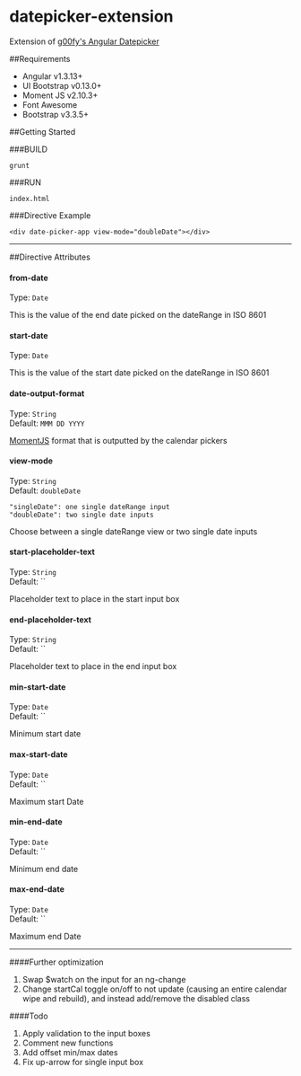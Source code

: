 # datepicker-extension
Extension of [g00fy's Angular Datepicker](https://github.com/g00fy-/angular-datepicker)

##Requirements
- Angular v1.3.13+
- UI Bootstrap v0.13.0+
- Moment JS v2.10.3+
- Font Awesome
- Bootstrap v3.3.5+

##Getting Started

###BUILD

```
grunt
```

###RUN

```
index.html
```

###Directive Example
```
<div date-picker-app view-mode="doubleDate"></div>
```

----------

##Directive Attributes

#### from-date
Type: `Date`  

This is the value of the end date picked on the dateRange in ISO 8601

#### start-date
Type: `Date`  

This is the value of the start date picked on the dateRange in ISO 8601

#### date-output-format
Type: `String`  
Default: `MMM DD YYYY`

[MomentJS](http://momentjs.com/) format that is outputted by the calendar pickers

#### view-mode
Type: `String`  
Default: `doubleDate`
```
"singleDate": one single dateRange input
"doubleDate": two single date inputs
```

Choose between a single dateRange view or two single date inputs

#### start-placeholder-text
Type: `String`  
Default: ``

Placeholder text to place in the start input box

#### end-placeholder-text
Type: `String`  
Default: ``

Placeholder text to place in the end input box

#### min-start-date
Type: `Date`  
Default: ``

Minimum start date

#### max-start-date
Type: `Date`   
Default: ``

Maximum start Date

#### min-end-date
Type: `Date`  
Default: ``

Minimum end date

#### max-end-date
Type: `Date`  
Default: ``

Maximum end Date

-------------

####Further optimization

1. Swap $watch on the input for an ng-change
2. Change startCal toggle on/off to not update (causing an entire calendar wipe and rebuild), and instead add/remove the disabled class

####Todo

1. Apply validation to the input boxes
2. Comment new functions
3. Add offset min/max dates
4. Fix up-arrow for single input box